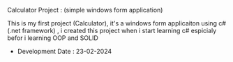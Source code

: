 Calculator Project : (simple windows form application)

This is my first project (Calculator), it's a windows form applicaiton using c# (.net framework) ,
i created this project when i start learning c# espicialy befor i learning OOP and SOLID 

* Development Date : 23-02-2024
